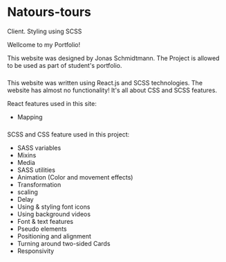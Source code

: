 # Natours-tours
Client. Styling using SCSS

Wellcome to my Portfolio!

This website was designed by Jonas Schmidtmann. The Project is allowed to be used as part of student's portfolio.


###
This website was written using React.js and SCSS technologies. 
The website has almost no functionality! It's all about CSS and SCSS features.


React features used in this site:
* Mapping

### 
###

SCSS and CSS feature used in this project:
* SASS variables
* Mixins
* Media 
* SASS utilities
* Animation (Color and movement effects)
* Transformation
* scaling
* Delay
* Using & styling font icons
* Using background videos
* Font & text features
* Pseudo elements 
* Positioning and alignment
* Turning around two-sided Cards
* Responsivity

